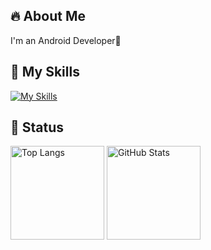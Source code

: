 ## 🔥 About Me
I'm an Android Developer📱

## 🌱 My Skills
[![My Skills](https://skillicons.dev/icons?perline=5&i=java,kotlin,androidstudio,flutter,dart,git,github,apple,figma,notion)](https://skillicons.dev)

## 💨 Status
<p align="left">
  <img alt="Top Langs" height="150px" src="https://github-readme-stats-alpha-one-46.vercel.app/api/top-langs/?username=shmzzzz&layout=compact&count_private=true" />
  <img alt="GitHub Stats" height="150px" src="https://github-readme-stats-alpha-one-46.vercel.app/api?username=shmzzzz&count_private=true&show_icons=true" />
</p>
